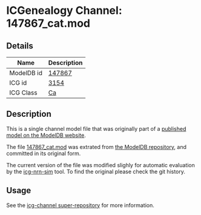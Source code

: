 # ICGenealogy Channel: 147867\_cat.mod

## Details

Name | Description
---- | -----------
ModelDB id | [147867](http://senselab.med.yale.edu/ModelDB/ShowModel.cshtml?model=147867)
ICG id | [3154](http://icg.neurotheory.ox.ac.uk/channels/3/3154)
ICG Class | [Ca](http://icg.neurotheory.ox.ac.uk/channels/3)

## Description

This is a single channel model file that was originally part of a [published model on the ModelDB website](http://senselab.med.yale.edu/ModelDB/ShowModel.cshtml?model=147867).


The file [147867\_cat.mod](147867_cat.mod) was extrated from [the ModelDB repository](http://senselab.med.yale.edu/ModelDB/ShowModel.cshtml?model=147867), and committed in its original form.

The current version of the file was modified slighly for automatic evaluation by the [icg-nrn-sim](https://github.com/icgenealogy/icg-nrn-sim) tool. To find the original please check the git history.


## Usage

See the [icg-channel super-repository](https://github.com/icgenealogy/icg-channels) for more information.